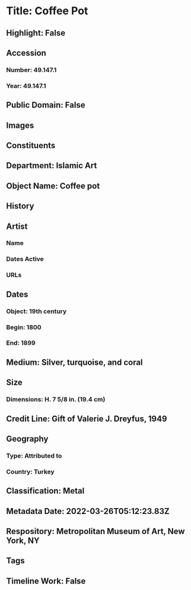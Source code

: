 # Title: Coffee Pot
## Highlight: False
## Accession
### Number: 49.147.1
### Year: 49.147.1
## Public Domain: False
## Images
## Constituents
## Department: Islamic Art
## Object Name: Coffee pot
## History
## Artist
### Name
### Dates Active
### URLs
## Dates
### Object: 19th century
### Begin: 1800
### End: 1899
## Medium: Silver, turquoise, and coral
## Size
### Dimensions: H. 7 5/8 in. (19.4 cm)
## Credit Line: Gift of Valerie J. Dreyfus, 1949
## Geography
### Type: Attributed to
### Country: Turkey
## Classification: Metal
## Metadata Date: 2022-03-26T05:12:23.83Z
## Respository: Metropolitan Museum of Art, New York, NY
## Tags
## Timeline Work: False